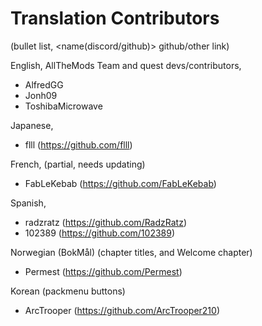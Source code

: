 # Translation Contributors
(bullet list, <name(discord/github)> github/other link)

English, AllTheMods Team and quest devs/contributors,
- AlfredGG
- Jonh09
- ToshibaMicrowave


Japanese,
- flll (https://github.com/flll)

French, (partial, needs updating)
- FabLeKebab (https://github.com/FabLeKebab)

Spanish,
- radzratz (https://github.com/RadzRatz)
- 102389 (https://github.com/102389)

Norwegian (BokMål) (chapter titles, and Welcome chapter)
- Permest (https://github.com/Permest)

Korean (packmenu buttons)
- ArcTrooper (https://github.com/ArcTrooper210)

